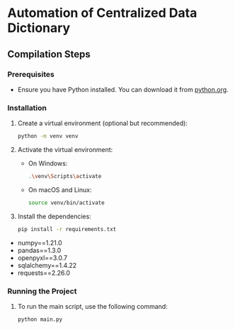 # Automation of Centralized Data Dictionary

## Compilation Steps

### Prerequisites

- Ensure you have Python installed. You can download it from [python.org](https://www.python.org/).

### Installation

1. Create a virtual environment (optional but recommended):
   ```bash
   python -m venv venv
   ```

2. Activate the virtual environment:
   - On Windows:
     ```bash
     .\venv\Scripts\activate
     ```
   - On macOS and Linux:
     ```bash
     source venv/bin/activate
     ```

3. Install the dependencies:
   ```bash
   pip install -r requirements.txt
   ```

- numpy==1.21.0
- pandas==1.3.0
- openpyxl==3.0.7
- sqlalchemy==1.4.22
- requests==2.26.0

### Running the Project

1. To run the main script, use the following command:
   ```bash
   python main.py
   ```

